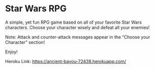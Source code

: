 # Star Wars RPG

A simple, yet fun RPG game based on all of your favorite Star Wars characters. Choose your character wisely and defeat all your enemies!

Note: Attack and counter-attack messages appear in the “Choose your Character” section!

Enjoy!

Heroku Link:
https://ancient-bayou-72438.herokuapp.com/
